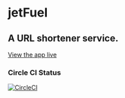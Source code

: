 
# jetFuel

## A URL shortener service.
[View the app live](https://steelbirdfood.herokuapp.com/)

### Circle CI Status
[![CircleCI](https://circleci.com/gh/JohnBinning/jetFuel.svg?style=svg)](https://circleci.com/gh/JohnBinning/jetFuel)
